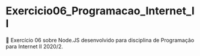 # Exercicio06_Programacao_Internet_II
 📙 Exercício 06 sobre Node.JS desenvolvido para disciplina de Programação para Internet II 2020/2.
